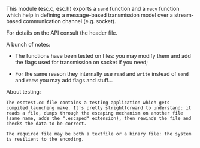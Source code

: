 This module (esc.c, esc.h) exports a `send` function and a `recv` function
which help in defining a message-based transmission model over a
stream-based communication channel (e.g. socket).

For details on the API consult the header file.

A bunch of notes:

  - The functions have been tested on files: you may modify them and add
    the flags used for transmission on socket if you need;

  - For the same reason they internally use `read` and `write` instead of
    `send` and `recv`: you may add flags and stuff...

About testing:

    The esctest.cc file contains a testing application which gets
    compiled launching make. It's pretty strightforward to understand: it
    reads a file, dumps through the escaping mechanism on another file
    (same name, adds the ".escaped" extension), then rewinds the file and
    checks the data to be correct.

    The required file may be both a textfile or a binary file: the system
    is resilient to the encoding.
